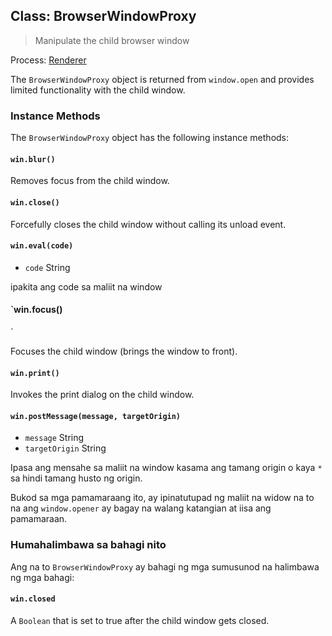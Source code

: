 ## Class: BrowserWindowProxy

> Manipulate the child browser window

Process: [Renderer](../glossary.md#renderer-process)

The `BrowserWindowProxy` object is returned from `window.open` and provides limited functionality with the child window.

### Instance Methods

The `BrowserWindowProxy` object has the following instance methods:

#### `win.blur()`

Removes focus from the child window.

#### `win.close()`

Forcefully closes the child window without calling its unload event.

#### `win.eval(code)`

* `code` String

ipakita ang code sa maliit na window

#### `win.focus()
 `

Focuses the child window (brings the window to front).

#### `win.print()`

Invokes the print dialog on the child window.

#### `win.postMessage(message, targetOrigin)`

* `message` String
* `targetOrigin` String

Ipasa ang mensahe sa maliit na window kasama ang tamang origin o kaya `*` sa hindi tamang husto ng origin.

Bukod sa mga pamamaraang ito, ay ipinatutupad ng maliit na widow na to na ang `window.opener` ay bagay na walang katangian at iisa ang pamamaraan.

### Humahalimbawa sa bahagi nito

Ang na to `BrowserWindowProxy` ay bahagi ng mga sumusunod na halimbawa ng mga bahagi:

#### `win.closed`

A `Boolean` that is set to true after the child window gets closed.